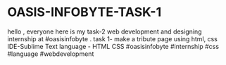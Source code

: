 # OASIS-INFOBYTE-TASK-1

hello , everyone here is my task-2 web development and designing internship at #oasisinfobyte .
task 1- make a tribute page using html, css
IDE-Sublime Text
language - HTML CSS
#oasisinfobyte #internship #css #language #webdevelopment
